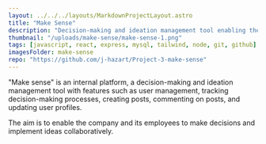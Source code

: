 ```yaml
---
layout: ../../../layouts/MarkdownProjectLayout.astro
title: "Make Sense"
description: "Decision-making and ideation management tool enabling the company and its employees to make decisions."
thumbnail: "/uploads/make-sense/make-sense-1.png"
tags: [javascript, react, express, mysql, tailwind, node, git, github]
imagesFolder: make-sense
repo: "https://github.com/j-hazart/Project-3-make-sense"
---
```



"Make sense" is an internal platform, a decision-making and ideation management tool with features such as user management, tracking decision-making processes, creating posts, commenting on posts, and updating user profiles.

The aim is to enable the company and its employees to make decisions and implement ideas collaboratively.


